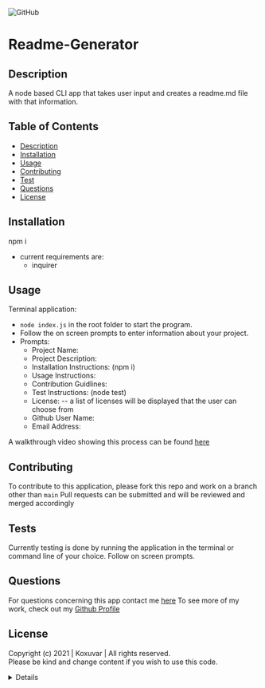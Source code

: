 ![GitHub](https://img.shields.io/github/license/Koxuvar/Readme-Generator)

# Readme-Generator

## Description

A node based CLI app that takes user input and creates a readme.md file with that information.

## Table of Contents

 - [Description](#Description)
 - [Installation](#Installation)
 - [Usage](#Usage)
 - [Contributing](#Contributing)
 - [Test](#Tests)
 - [Questions](#Questions)
 - [License](#License)

 ## Installation

 npm i
  - current requirements are:
    * inquirer

 ## Usage

Terminal application:
  - ```node index.js``` in the root folder to start the program.
  -  Follow the on screen prompts to enter information about your project.
  -  Prompts:
     - Project Name:
     - Project Description:
     - Installation Instructions: (npm i) 
     - Usage Instructions:
     - Contribution Guidlines:
     - Test Instructions: (node test)
     - License: -- a list of licenses will be displayed that the user can choose from
     - Github User Name:
     - Email Address:

A walkthrough video showing this process can be found [here](https://www.youtube.com/watch?v=AW8ShlKWoZo)

 ## Contributing

 To contribute to this application, please fork this repo and work on a branch other than `main`
 Pull requests can be submitted and will be reviewed and merged accordingly

 ## Tests

 Currently testing is done by running the application in the terminal or command line of your choice. Follow on screen prompts.

 ## Questions

 For questions concerning this app contact me [here](mailto:connor@mmvdesigns.com)
 To see more of my work, check out my [Github Profile](http://www.github.com/Koxuvar)

 ## License

Copyright (c) 2021 | Koxuvar | All rights reserved.<br>
Please be kind and change content if you wish to use this code.


<details>

Copyright 2021 Koxuvar

<blockquote>
Permission is hereby granted, free of charge, to any person obtaining a copy of this software and associated documentation files (the "Software"), to deal in the Software without restriction, including without limitation the rights to use, copy, modify, merge, publish, distribute, sublicense, and/or sell copies of the Software, and to permit persons to whom the Software is furnished to do so, subject to the following conditions:
        
The above copyright notice and this permission notice shall be included in all copies or substantial portions of the Software.
        
THE SOFTWARE IS PROVIDED "AS IS", WITHOUT WARRANTY OF ANY KIND, EXPRESS OR IMPLIED, INCLUDING BUT NOT LIMITED TO THE WARRANTIES OF MERCHANTABILITY, FITNESS FOR A PARTICULAR PURPOSE AND NONINFRINGEMENT. IN NO EVENT SHALL THE AUTHORS OR COPYRIGHT HOLDERS BE LIABLE FOR ANY CLAIM, DAMAGES OR OTHER LIABILITY, WHETHER IN AN ACTION OF CONTRACT, TORT OR OTHERWISE, ARISING FROM, OUT OF OR IN CONNECTION WITH THE SOFTWARE OR THE USE OR OTHER DEALINGS IN THE SOFTWARE
</blockquote>
</details>
